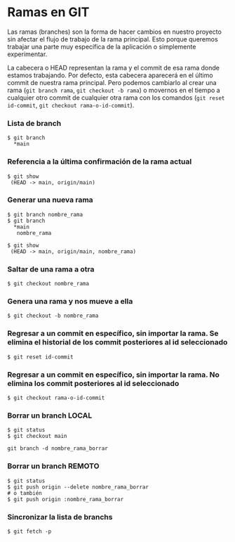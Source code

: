 # Ramas en GIT
Las ramas (branches) son la forma de hacer cambios en nuestro proyecto sin afectar el flujo de trabajo de la rama principal. Esto porque queremos trabajar una parte muy específica de la aplicación o simplemente experimentar.

La cabecera o HEAD representan la rama y el commit de esa rama donde estamos trabajando. 
Por defecto, esta cabecera aparecerá en el último commit de nuestra rama principal. Pero podemos cambiarlo al crear una rama (```git branch rama```, ```git checkout -b rama```) o movernos en el tiempo a cualquier otro commit de cualquier otra rama con los comandos (```git reset id-commit```, ```git checkout rama-o-id-commit```).

### Lista de branch
```
$ git branch 
  *main
```

### Referencia a la última confirmación de la rama actual
```
$ git show 
 (HEAD -> main, origin/main)
```

### Generar una nueva rama
```
$ git branch nombre_rama
$ git branch 
  *main
   nombre_rama
   
$ git show 
 (HEAD -> main, origin/main, nombre_rama)
```

### Saltar de una rama a otra
```
$ git checkout nombre_rama
```

### Genera una rama y nos mueve a ella
```
$ git checkout -b nombre_rama
```

### Regresar a un commit en específico, sin importar la rama. Se elimina el historial de los commit posteriores al id seleccionado
```
$ git reset id-commit
```

### Regresar a un commit en específico, sin importar la rama. No elimina los commit posteriores al id seleccionado
```
$ git checkout rama-o-id-commit
```

### Borrar un branch LOCAL
```
$ git status 
$ git checkout main

git branch -d nombre_rama_borrar
```

### Borrar un branch REMOTO
```
$ git status 
$ git push origin --delete nombre_rama_borrar
# o también 
$ git push origin :nombre_rama_borrar
```

### Sincronizar la lista de branchs
```
$ git fetch -p 
```
